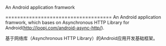 An Android application framwork

====================================
An Android application framwork, which bases on Asynchronous HTTP Library for Android(http://loopj.com/android-async-http/).

基于网络库（Asynchronous HTTP Library）的Android应用开发基础框架。 